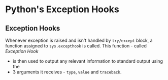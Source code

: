 # Python's Exception Hooks

## Exception Hooks

Whenever exception is raised and isn't handled by `try/except` block, a function 
assigned to `sys.excepthook` is called. This function - called *Exception Hook* 
- is then used to output any relevant information to standard output using the 
- 3 arguments it receives - `type`, `value` and `traceback`.

